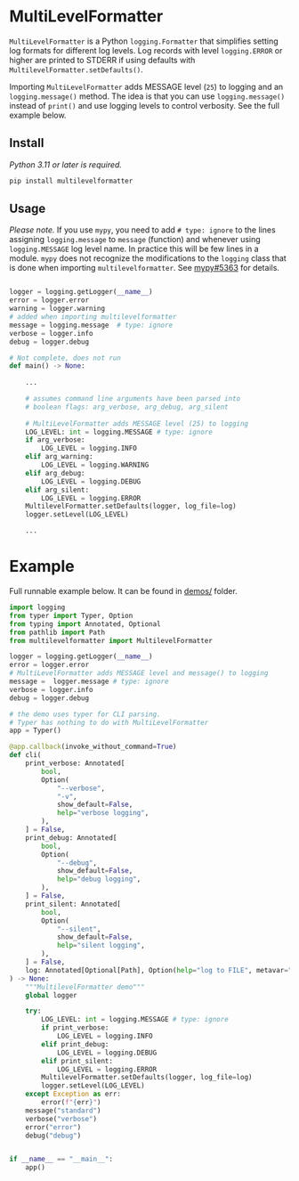 # MultiLevelFormatter

`MultiLevelFormatter` is a Python `logging.Formatter` that simplifies setting log formats for different log levels. Log records with level `logging.ERROR` or higher are printed to STDERR if using defaults with `MultilevelFormatter.setDefaults()`.

Importing `MultiLevelFormatter` adds MESSAGE level (`25`) to logging and an `logging.message()` method. The idea is that you can use `logging.message()` instead of `print()` and use logging levels to control verbosity. See the full example below.  


## Install

*Python 3.11 or later is required.*

```sh
pip install multilevelformatter
```

## Usage

*Please note.* If you use `mypy`, you need to add `# type: ignore` to the lines assigning `logging.message` to `message` (function) and whenever using `logging.MESSAGE` log level name. In practice this will be few lines in a module. `mypy` does not recognize the modifications to the `logging` class that is done when importing `multilevelformatter`. See [mypy#5363](https://github.com/python/mypy/issues/5363) for details.

```python

logger = logging.getLogger(__name__)
error = logger.error
warning = logger.warning
# added when importing multilevelformatter
message = logging.message  # type: ignore 
verbose = logger.info
debug = logger.debug

# Not complete, does not run
def main() -> None:
    
    ...

    # assumes command line arguments have been parsed into 
    # boolean flags: arg_verbose, arg_debug, arg_silent
    
    # MultiLevelFormatter adds MESSAGE level (25) to logging
    LOG_LEVEL: int = logging.MESSAGE # type: ignore 
    if arg_verbose: 
        LOG_LEVEL = logging.INFO
    elif arg_warning:
        LOG_LEVEL = logging.WARNING
    elif arg_debug:
        LOG_LEVEL = logging.DEBUG
    elif arg_silent:
        LOG_LEVEL = logging.ERROR
    MultilevelFormatter.setDefaults(logger, log_file=log)
    logger.setLevel(LOG_LEVEL)

    ...

```

# Example

Full runnable example below. It can be found in [demos/](demos/) folder. 

```python
import logging
from typer import Typer, Option
from typing import Annotated, Optional
from pathlib import Path
from multilevelformatter import MultilevelFormatter

logger = logging.getLogger(__name__)
error = logger.error
# MultiLevelFormatter adds MESSAGE level and message() to logging
message =  logger.message # type: ignore 
verbose = logger.info
debug = logger.debug

# the demo uses typer for CLI parsing. 
# Typer has nothing to do with MultiLevelFormatter
app = Typer()

@app.callback(invoke_without_command=True)
def cli(
    print_verbose: Annotated[
        bool,
        Option(
            "--verbose",
            "-v",
            show_default=False,
            help="verbose logging",
        ),
    ] = False,
    print_debug: Annotated[
        bool,
        Option(
            "--debug",
            show_default=False,
            help="debug logging",
        ),
    ] = False,
    print_silent: Annotated[
        bool,
        Option(
            "--silent",
            show_default=False,
            help="silent logging",
        ),
    ] = False,
    log: Annotated[Optional[Path], Option(help="log to FILE", metavar="FILE")] = None,
) -> None:
    """MultilevelFormatter demo"""
    global logger

    try:
        LOG_LEVEL: int = logging.MESSAGE # type: ignore 
        if print_verbose:
            LOG_LEVEL = logging.INFO
        elif print_debug:
            LOG_LEVEL = logging.DEBUG
        elif print_silent:
            LOG_LEVEL = logging.ERROR
        MultilevelFormatter.setDefaults(logger, log_file=log)
        logger.setLevel(LOG_LEVEL)
    except Exception as err:
        error(f"{err}")
    message("standard")
    verbose("verbose")
    error("error")
    debug("debug")


if __name__ == "__main__":
    app()

```
